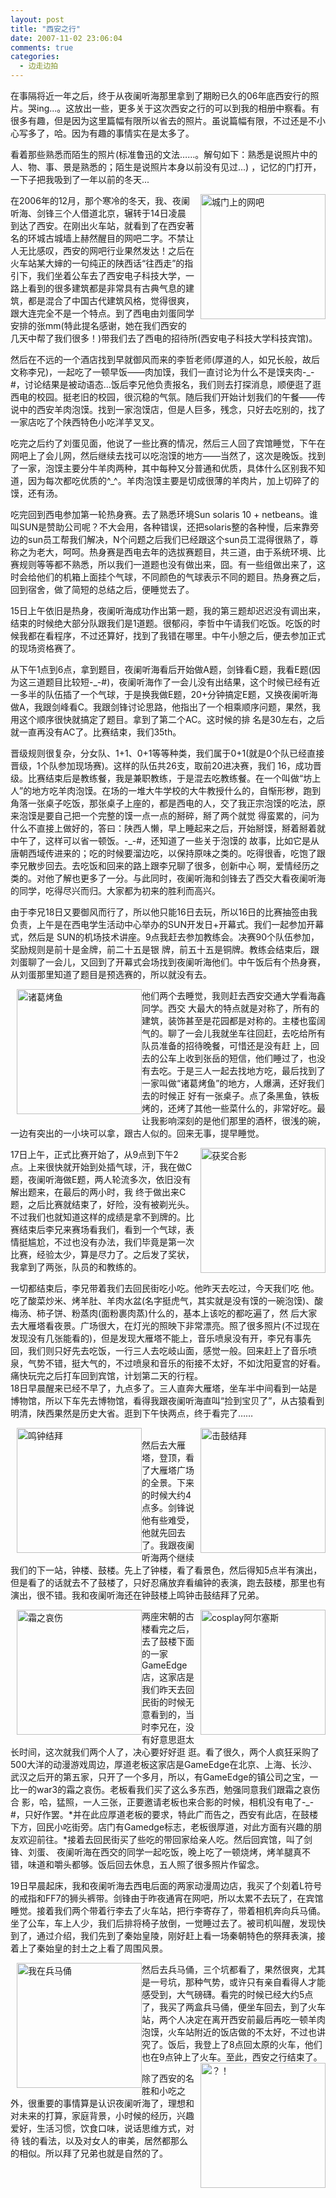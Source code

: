 ```yaml
---
layout: post
title: "西安之行"
date: 2007-11-02 23:06:04
comments: true
categories:
  - 边走边拍
---
```

在事隔将近一年之后，终于从夜阑听海那里拿到了期盼已久的06年底西安行的照片。哭ing...。这放出一些，更多关于这次西安之行的可以到我的相册中察看。有很多有趣，但是因为这里篇幅有限所以省去的照片。虽说篇幅有限，不过还是不小心写多了，哈。因为有趣的事情实在是太多了。

看着那些熟悉而陌生的照片(标准鲁迅的文法……。解句如下：熟悉是说照片中的人、物、事、景是熟悉的；陌生是说照片本身以前没有见过...) ，记忆的门打开，一下子把我吸到了一年以前的冬天...

<a href="http://lh4.google.com/SharpMark/RyVI67o3TvI/AAAAAAAAB6s/X3nEYWvFpTQ/s800/P1020644.JPG" title="城门上的网吧" rel="lightbox[西安]" target="_blank"><img src="http://lh4.google.com/SharpMark/RyVI67o3TvI/AAAAAAAAB6s/X3nEYWvFpTQ/s800/P1020644.JPG" style="margin: 0pt 0pt 10px 10px; float: right; cursor: pointer" alt="城门上的网吧" border="0" width="200" /></a>在2006年的12月，那个寒冷的冬天，我、夜阑听海、剑锋三个人借道北京，辗转于14日凌晨到达了西安。在刚出火车站，就看到了在西安著名的环城古城墙上赫然醒目的网吧二字。不禁让人无比感叹，西安的网吧行业果然发达！之后在火车站某大婶的一句纯正的陕西话“往西走”的指引下，我们坐着公车去了西安电子科技大学，一路上看到的很多建筑都是非常具有古典气息的建筑，都是混合了中国古代建筑风格，觉得很爽，跟大连完全不是一个特点。到了西电由刘蛋同学安排的张mm(特此提名感谢，她在我们西安的几天中帮了我们很多！)带我们去了西电的招待所(西安电子科技大学科技宾馆)。

然后在不远的一个酒店找到早就御风而来的李哲老师(厚道的人，如兄长般，故后文称李兄)，一起吃了一顿早饭——肉加馍，我们一直讨论为什么不是馍夹肉-_-#，讨论结果是被动语态&#8230;饭后李兄他负责报名，我们则去打探消息，顺便逛了逛西电的校园。挺老旧的校园，很沉稳的气氛。随后我们开始计划我们的午餐——传说中的西安羊肉泡馍。找到一家泡馍店，但是人巨多，残念，只好去吃别的，找了一家店吃了个陕西特色小吃洋芋叉叉。

吃完之后约了刘蛋见面，他说了一些比赛的情况，然后三人回了宾馆睡觉，下午在网吧上了会儿网，然后继续去找可以吃泡馍的地方——当然了，这次是晚饭。找到了一家，泡馍主要分牛羊肉两种，其中每种又分普通和优质，具体什么区别我不知道，因为每次都吃优质的^_^。羊肉泡馍主要是切成很薄的羊肉片，加上切碎了的馍，还有汤。

吃完回到西电参加第一轮热身赛。去了熟悉环境Sun solaris 10 + netbeans。谁叫SUN是赞助公司呢？不大会用，各种错误，还把solaris整的各种慢，后来靠旁边的sun员工帮我们解决，N个问题之后我们已经跟这个sun员工混得很熟了，尊称之为老大，呵呵。热身赛是西电去年的选拔赛题目，共三道，由于系统环境、比赛规则等等都不熟悉，所以我们一道题也没有做出来，囧。有一些组做出来了，这时会给他们的机箱上面挂个气球，不同颜色的气球表示不同的题目。热身赛之后，回到宿舍，做了简短的总结之后，便睡觉去了。

15日上午依旧是热身，夜阑听海成功作出第一题，我的第三题却迟迟没有调出来，结束的时候绝大部分队跟我们是1道题。很郁闷，李哲中午请我们吃饭。吃饭的时候我都在看程序，不过还算好，找到了我错在哪里。中午小憩之后，便去参加正式的现场资格赛了。

从下午1点到6点，拿到题目，夜阑听海看后开始做A题，剑锋看C题，我看E题(因为这三道题目比较短-_-#)，夜阑听海作了一会儿没有出结果，这个时候已经有近一多半的队伍插了一个气球，于是换我做E题，20+分钟搞定E题，又换夜阑听海做A，我跟剑峰看C。我跟剑锋讨论思路，他指出了一个相乘顺序问题，果然，我用这个顺序很快就搞定了题目。拿到了第二个AC。这时候的排 名是30左右，之后就一直再没有AC了。比赛结束，我们35th。

晋级规则很复杂，分女队、1+1、0+1等等种类，我们属于0+1(就是0个队已经直接晋级，1个队参加现场赛)。这样的队伍共26支，取前20进决赛，我们 16，成功晋级。比赛结束后是教练餐，我是兼职教练，于是混去吃教练餐。在一个叫做“坊上人”的地方吃羊肉泡馍。在场的一堆大牛学校的大牛教授什么的，自惭形秽，跑到角落一张桌子吃饭，那张桌子上座的，都是西电的人，交了我正宗泡馍的吃法，原来泡馍是要自己把一个完整的馍一点一点的掰碎，掰了两个就觉 得蛮累的，问为什么不直接上做好的，答曰：陕西人懒，早上睡起来之后，开始掰馍，掰着掰着就中午了，这样可以省一顿饭。-_-#，还知道了一些关于泡馍的 故事，比如它是从唐朝西域传进来的；吃的时候要溜边吃，以保持原味之类的。吃得很香，吃饱了跟李兄散步回去。去吃饭和回来的路上跟李兄聊了很多，创新中心 啊，爱情经历之类的。对他了解也更多了一分。与此同时，夜阑听海和剑锋去了西交大看夜阑听海的同学，吃得尽兴而归。大家都为初来的胜利而高兴。

由于李兄18日又要御风而行了，所以他只能16日去玩，所以16日的比赛抽签由我负责，上午是在西电学生活动中心举办的SUN开发日+开幕式。我们一起参加开幕式，然后是 SUN的机场技术讲座。9点我赶去参加教练会。决赛90个队伍参加，奖励规则是前十是金牌，前二十五是银 牌，前五十五是铜牌。教练会结束后，跟刘蛋聊了一会儿，又回到了开幕式会场找到夜阑听海他们。中午饭后有个热身赛，从刘蛋那里知道了题目是预选赛的，所以就没有去。

<a href="http://lh6.google.com/SharpMark/RyVIfbo3TrI/AAAAAAAAB6I/rNd_DxZpAzc/s800/P1020724.JPG" title="诸葛烤鱼" rel="lightbox[西安]" target="_blank"><img src="http://lh6.google.com/SharpMark/RyVIfbo3TrI/AAAAAAAAB6I/rNd_DxZpAzc/s800/P1020724.JPG" alt="诸葛烤鱼" style="margin: 0pt 0pt 10px 10px; float: left; cursor: pointer" border="0" width="200" /></a>他们两个去睡觉，我则赶去西安交通大学看海鑫同学。西交 大最大的特点就是对称了，所有的建筑，装饰甚至是花园都是对称的。主楼也蛮阔气的。聊了一会儿我就坐车往回赶，去吃给所有队员准备的招待晚餐，可惜还是没有赶 上，回去的公车上收到张岳的短信，他们睡过了，也没有去吃。于是三人一起去找地方吃，最后找到了一家叫做“诸葛烤鱼”的地方，人爆满，还好我们去的时候正 好有一张桌子。点了条黑鱼，铁板烤的，还烤了其他一些菜什么的，非常好吃。最让我影响深刻的是他们那里的酒杯，很浅的碗，一边有突出的一小块可以拿，跟古人似的。回来无事，提早睡觉。

<a href="http://lh6.google.com/SharpMark/RyVIGbo3TpI/AAAAAAAAB54/Navq8zXnLi4/s800/P1020753.JPG" title="获奖合影" rel="lightbox[西安]" target="_blank"><img src="http://lh6.google.com/SharpMark/RyVIGbo3TpI/AAAAAAAAB54/Navq8zXnLi4/s800/P1020753.JPG" alt="获奖合影" style="margin: 0pt 0pt 10px 10px; float: right; cursor: pointer" border="0" width="200" /></a>17日上午，正式比赛开始了，从9点到下午2点。上来很快就开始到处插气球，汗，我在做C题，夜阑听海做E题，两人轮流多次，依旧没有解出题来，在最后的两小时，我 终于做出来C题，之后比赛就结束了，好险，没有被剃光头。不过我们也就知道这样的成绩是拿不到牌的。比赛结束后李兄来赛场看我们，看到一个气球，表情挺尴尬，不过也没有办法，我们毕竟是第一次比赛，经验太少，算是尽力了。之后发了奖状，我拿到了两张，队员的和教练的。

一切都结束后，李兄带着我们去回民街吃小吃。他昨天去吃过，今天我们吃 他。吃了酸菜炒米、烤羊肚、羊肉水盆(名字挺虎气，其实就是没有馍的一碗泡馍)、酸梅汤、柿子饼、粉蒸肉(面粉裹肉蒸)什么的，基本上该吃的都吃遍了，然 后大家去大雁塔看夜景。广场很大，在灯光的照映下非常漂亮。照了很多照片(不过现在发现没有几张能看的)，但是发现大雁塔不能上，音乐喷泉没有开，李兄有事先回，我们则只好先去吃饭，一行三人去吃岐山面，感觉一般。回来赶上了音乐喷泉，气势不错，挺大气的，不过喷泉和音乐的衔接不太好，不如沈阳夏宫的好看。痛快玩完之后打车回到宾馆，计划第二天的行程。  
18日早晨醒来已经不早了，九点多了。三人直奔大雁塔，坐车半中间看到一站是博物馆，所以下车先去博物馆，看得我跟夜阑听海直叫“捡到宝贝了”，从古猿看到明清，陕西果然是历史大省。逛到下午快两点，终于看完了……

<a href="http://lh6.google.com/SharpMark/RyVG2bo3TiI/AAAAAAAAB5A/e_VKSxLfTjA/s800/P1030131.JPG" title="鸣钟结拜" rel="lightbox[西安]" target="_blank"><img src="http://lh6.google.com/SharpMark/RyVG2bo3TiI/AAAAAAAAB5A/e_VKSxLfTjA/s800/P1030131.JPG" alt="鸣钟结拜" style="margin: 0pt 0pt 10px 10px; float: left; cursor: pointer" border="0" width="200" /></a><a href="http://lh5.google.com/SharpMark/RyVGNLo3TeI/AAAAAAAAB4c/L4J_yYcmlAM/s800/P1030147.JPG" title="击鼓结拜" rel="lightbox[西安]" target="_blank"><img src="http://lh5.google.com/SharpMark/RyVGNLo3TeI/AAAAAAAAB4c/L4J_yYcmlAM/s800/P1030147.JPG" alt="击鼓结拜" style="margin: 0pt 0pt 10px 10px; float: right; cursor: pointer" border="0" width="200" /></a>  
然后去大雁塔，登顶，看了大雁塔广场的全景。下来的时候大约4点多。剑锋说他有些难受，他就先回去了。我跟夜阑听海两个继续我们的下一站，钟楼、鼓楼。先上了钟楼，看了看景色，然后得知5点半有演出，但是看了的话就去不了鼓楼了，只好忍痛放弃看编钟的表演，跑去鼓楼，那里也有演出，很不错。我和夜阑听海还在钟鼓楼上鸣钟击鼓结拜了兄弟。

<a href="http://lh5.google.com/SharpMark/RyVF4Lo3TcI/AAAAAAAAB4M/EEpjmAgLweY/s800/P1030159.JPG" title="霜之哀伤" rel="lightbox[西安]" target="_blank"><img src="http://lh5.google.com/SharpMark/RyVF4Lo3TcI/AAAAAAAAB4M/EEpjmAgLweY/s800/P1030159.JPG" alt="霜之哀伤" style="margin: 0pt 0pt 10px 10px; float: left; cursor: pointer" border="0" width="200" /></a><a href="http://lh6.google.com/SharpMark/RyVF_bo3TdI/AAAAAAAAB4U/_-BXw4M2SAc/s800/P1030165.JPG" title="cosplay阿尔塞斯" rel="lightbox[西安]" target="_blank"><img src="http://lh6.google.com/SharpMark/RyVF_bo3TdI/AAAAAAAAB4U/_-BXw4M2SAc/s800/P1030165.JPG" alt="cosplay阿尔塞斯" style="margin: 0pt 0pt 10px 10px; float: right; cursor: pointer" border="0" width="200" /></a>两座宋朝的古楼看完之后，去了鼓楼下面的一家GameEdge店，这家店是我们昨天去回民街的时候无意看到的，当时李兄在，没有好意思逛太长时间，这次就我们两个人了，决心要好好逛 逛。看了很久，两个人疯狂采购了500大洋的动漫游戏周边，厚道老板这家店是GameEdge在北京、上海、长沙、武汉之后开的第五家，只开了一个多月，所以，有GameEdge的镇公司之宝，一比一的war3的霜之哀伤。老板看我们买了这么多东西，勉强同意我们跟霜之哀伤合 影，哈，猛照，一人三张，正要邀请老板也来合影的时候，相机没有电了-_-#，只好作罢。*并在此应厚道老板的要求，特此广而告之，西安有此店，在鼓楼下方，回民小吃街旁。店门有Gamedge标志，老板很厚道，对此方面有兴趣的朋友欢迎前往。*接着去回民街买了些吃的带回家给亲人吃。然后回宾馆，叫了剑锋、刘蛋、 夜阑听海在西交的同学一起吃饭，晚上吃了一顿烧烤，烤羊腿真不错，味道和嚼头都够。饭后回去休息，五人照了很多照片作留念。

19日早晨起床，我和夜阑听海去西电后面的两家动漫周边店，我买了个刻着L符号的戒指和FF7的狮头裤带。剑锋由于昨夜通宵在网吧，所以太累不去玩了，在宾馆睡觉。接着我们两个带着行李去了火车站，把行李寄存了，带着相机奔向兵马俑。 坐了公车，车上人少，我们后排将椅子放倒，一觉睡过去了。被司机叫醒，发现快到了，通过介绍，我们先到了秦始皇陵，刚好赶上看一场秦朝特色的祭拜表演，接着上了秦始皇的封土之上看了周围风景。

<a href="http://lh4.google.com/SharpMark/RyVEH7o3TTI/AAAAAAAAB3E/J-yHgAiGl5g/s800/P1030246.JPG" title="我在兵马俑" rel="lightbox[西安]" target="_blank"><img src="http://lh4.google.com/SharpMark/RyVEH7o3TTI/AAAAAAAAB3E/J-yHgAiGl5g/s800/P1030246.JPG" alt="我在兵马俑" style="margin: 0pt 0pt 10px 10px; float: left; cursor: pointer" border="0" width="200" /></a>然后去兵马俑，三个坑都看了，果然很爽，尤其是一号坑，那种气势，或许只有亲自看得人才能感受到，大气磅礴。看完的时候已经大约5点了，我买了两盒兵马俑，便坐车回去，到了火车站，两个人决定在离开西安前最后再吃一顿羊肉泡馍，火车站附近的饭店做的不太好，不过也讲究了。饭后，我登上了8点回太原的火车，他们也在9点钟上了火车。至此，西安之行结束了。<a href="http://lh6.google.com/SharpMark/RyVEcbo3TVI/AAAAAAAAB3U/jeoes5hSB8E/s800/P1030317.JPG" title="？！" rel="lightbox[西安]" target="_blank"><img src="http://lh6.google.com/SharpMark/RyVEcbo3TVI/AAAAAAAAB3U/jeoes5hSB8E/s800/P1030317.JPG" alt="？！" style="margin: 0pt 0pt 10px 10px; float: right; cursor: pointer" border="0" width="200" /></a>

除了西安的名胜和小吃之外，很重要的事情算是认识夜阑听海了，理想和对未来的打算，家庭背景，小时候的经历，兴趣爱好，生活习惯，饮食口味，说话思维方式，对待 钱的看法，以及对女人的审美，居然都那么的相似。所以拜了兄弟也就是自然的了。